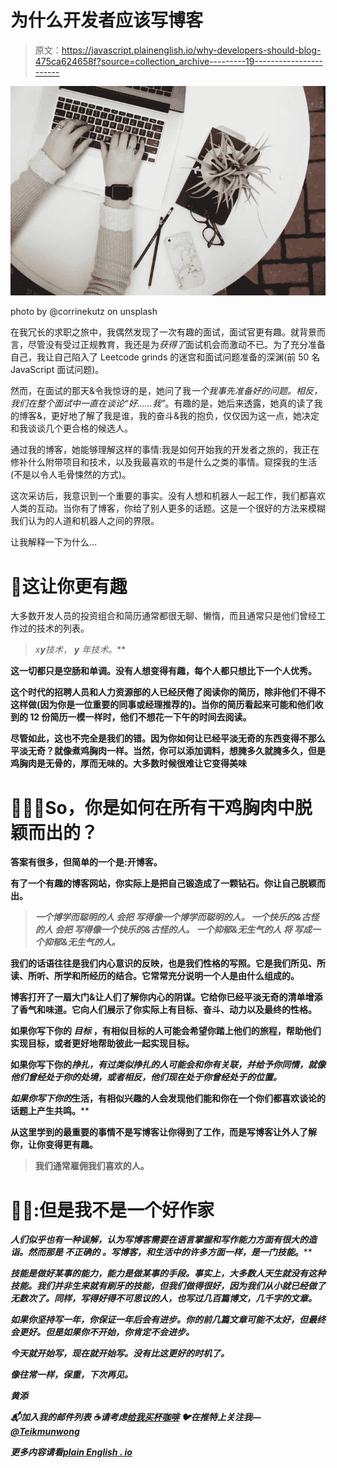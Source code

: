 # 为什么开发者应该写博客

> 原文：<https://javascript.plainenglish.io/why-developers-should-blog-475ca624658f?source=collection_archive---------19----------------------->

![](img/8be941b5fd45bdf3b645021003f235e9.png)

photo by @corrinekutz on unsplash

在我冗长的求职之旅中，我偶然发现了一次有趣的面试，面试官更有趣。就背景而言，尽管没有受过正规教育，我还是为*获得了*面试机会而激动不已。为了充分准备自己，我让自己陷入了 Leetcode grinds 的迷宫和面试问题准备的深渊(前 50 名 JavaScript 面试问题)。

然而，在面试的那天&令我惊讶的是，她问了我*一个我事先准备好的问题。相反，我们在整个面试中一直在谈论“好……我”*。有趣的是，她后来透露，她真的读了我的博客&，更好地了解了我是谁，我的奋斗&我的抱负，仅仅因为这一点，她决定和我谈谈几个更合格的候选人。

通过我的博客，她能够理解这样的事情:我是如何开始我的开发者之旅的，我正在修补什么附带项目和技术，以及我最喜欢的书是什么之类的事情。窥探我的生活(不是以令人毛骨悚然的方式)。

这次采访后，我意识到一个重要的事实。没有人想和机器人一起工作，我们都喜欢人类的互动。当你有了博客，你给了别人更多的话题。这是一个很好的方法来模糊我们认为的人道和机器人之间的界限。

让我解释一下为什么…

# 🚀这让你更有趣

大多数开发人员的投资组合和简历通常都很无聊、懒惰，而且通常只是他们曾经工作过的技术的列表。

> **x****y****技术，* ***y*** *年***技术。***

**这一切都只是空肠和单调。没有人想变得有趣，每个人都只想比下一个人优秀。**

**这个时代的招聘人员和人力资源部的人已经厌倦了阅读你的简历，除非他们不得不这样做(因为你是一位重要的同事或经理推荐的)。当你的简历看起来可能和他们收到的 12 份简历一模一样时，他们不想花一下午的时间去阅读。**

**尽管如此，这也不完全是我们的错。因为你如何让已经平淡无奇的东西变得不那么平淡无奇？就像煮鸡胸肉一样。当然，你可以添加调料，想腌多久就腌多久，但是鸡胸肉是无骨的，厚而无味的。大多数时候很难让它变得美味**

# **🙋🏻‍♂️So，你是如何在所有干鸡胸肉中脱颖而出的？**

**答案有很多，但简单的一个是:开博客。**

**有了一个有趣的博客网站，你实际上是把自己锻造成了一颗钻石。你让自己脱颖而出。**

> ***一个博学而聪明的人* ***会把*** *写得像一个博学而聪明的人。
> 一个快乐的&古怪的人* ***会把*** *写得像一个快乐的&古怪的人。
> 一个抑郁&无生气的人* ***将*** *写成一个抑郁&无生气的人。***

**我们的话语往往是我们内心意识的反映，也是我们性格的写照。它是我们所见、所读、所听、所学和所经历的结合。它常常充分说明一个人是由什么组成的。**

**博客打开了一扇大门&让人们了解你内心的阴谋。它给你已经平淡无奇的清单增添了香气和味道。它向人们展示了你实际上有目标、奋斗、动力以及最终的性格。**

**如果你写下你的 ***目标*** ，有相似目标的人可能会希望你踏上他们的旅程，帮助他们实现目标，或者更好地帮助彼此一起实现目标。**

**如果你写下你的*挣扎，有过类似挣扎的人可能会和你有关联，并给予你同情，就像他们曾经处于你的处境，或者相反，他们现在处于你曾经处于的位置。***

***如果你写下你的*生活，有相似兴趣的人会发现他们能和你在一个你们都喜欢谈论的话题上产生共鸣。****

****从这里学到的最重要的事情不是写博客让你得到了工作，而是写博客让外人了解你，让你变得更有趣。****

> ****我们通常雇佣我们喜欢的人。****

# ****🤷‍♂:但是我不是一个好作家****

****人们似乎也有一种误解，认为写博客需要在语言掌握和写作能力方面有很大的造诣。然而那是 ***不正确的*** 。写博客，和生活中的许多方面一样，是一门*技能*。****

***技能是做好某事的能力，能力是做某事的手段。事实上，大多数人天生就没有这种技能。我们并非生来就有刷牙的技能，但我们做得很好，因为我们从小就已经做了无数次了。同样，写得好得不可思议的人，也写过几百篇博文，几千字的文章。***

***如果你坚持写一年，你保证一年后会有进步。你的前几篇文章可能不太好，但最终会更好。但是如果你不开始，你肯定不会进步。***

***今天就开始写，现在就开始写。没有比这更好的时机了。***

***像往常一样，保重，下次再见。***

*****黄添*****

***📬加入我的邮件列表
☕️请考虑[给我买杯咖啡](https://www.buymeacoffee.com/t31k)
🐦在推特上关注我— [@Teikmunwong](https://twitter.com/teikmunwong)***

****更多内容请看*[*plain English . io*](http://plainenglish.io/)***